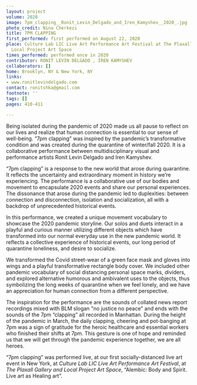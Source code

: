 ```yaml
---
layout: project
volume: 2020
image: 7pm_clapping__Ronit_Levin_Delgado_and_Iren_Kamyshev__2020_.jpg
photo_credit: Nina Cherkezi
title: 7PM CLAPPING
first_performed: first performed on August 22, 2020
place: Culture Lab LIC Live Art Performance Art Festival at The Plaxall Gallery and
  Local Project Art Space
times_performed: performed once in 2020
contributor: RONIT LEVIN DELGADO , IREN KAMYSHEV
collaborators: []
home: Brooklyn, NY & New York, NY
links:
- www.ronitlevindelgado.com
contact: ronitshka@gmail.com
footnote: ''
tags: []
pages: 410-411

---
```


Being isolated during the pandemic of 2020 made us all pause to reflect on our lives and realize that human connection is essential to our sense of well-being. “7pm clapping” was inspired by the pandemic’s transformative condition and was created during the quarantine of winter/fall 2020. It is a collaborative performance between multidisciplinary visual and performance artists Ronit Levin Delgado and Iren Kamyshev.  
 
“7pm clapping” is a response to the new world that arose during quarantine. It reflects the uncertainty and extraordinary moment in history we’re experiencing. The performance is a collaborative use of our bodies and movement to encapsulate 2020 events and share our personal experiences. The dissonance that arose during the pandemic led to duplexities: between connection and disconnection, isolation and socialization, all with a backdrop of unprecedented historical events.  
 
In this performance, we created a unique movement vocabulary to showcase the 2020 pandemic storyline. Our solos and duets interact in a playful and curious manner utilizing different objects which have transformed into our normal everyday use in the new pandemic world. It reflects a collective experience of historical events, our long period of quarantine loneliness, and desire to socialize.
 
We transformed the Covid street-wear of a green face mask and gloves into wings and a playful transformative rectangle body cover. We included other pandemic vocabulary of social distancing personal space marks, dividers, and explored alternative humorous and ambivalent uses to the objects, thus symbolizing the long weeks of quarantine when we feel lonely, and we have an appreciation for human connection from a different perspective.
 
The inspiration for the performance are the sounds of collated news report recordings mixed with BLM slogan "no justice no peace" and ends with the sounds of the 7pm “clapping” all recorded in Manhattan. During the height of the pandemic in March, the daily clapping, cheering and pot-banging at 7pm was a sign of gratitude for the heroic healthcare and essential workers who finished their shifts at 7pm. This gesture is one of hope and reminded us that we will get through the pandemic experience together, we are all heroes. 
 
“7pm clapping” was performed live, at our first socially-distanced live art event in New York, at *Culture Lab LIC Live Art Performance Art Festival*, at *The Plaxall Gallery and Local Project Art Space*, “Alembic: Body and Spirit. Live art as Healing art”.
